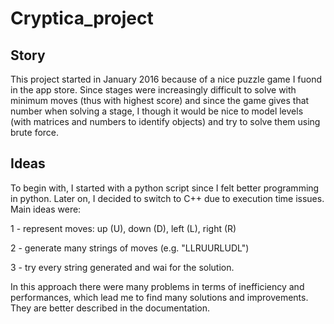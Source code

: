 # Cryptica_project

## Story
This project started in January 2016 because of a nice puzzle game I fuond in the app store. Since stages were increasingly difficult to solve with minimum moves (thus with highest score) and since the game gives that number when solving a stage, I though it would be nice to model levels (with matrices and numbers to identify objects) and try to solve them using brute force.

## Ideas
To begin with, I started with a python script since I felt better programming in python. Later on, I decided to switch to C++ due to execution time issues.
Main ideas were:

1 - represent moves: up (U), down (D), left (L), right (R)

2 - generate many strings of moves (e.g. "LLRUURLUDL")

3 - try every string generated and wai for the solution.

In this approach there were many problems in terms of inefficiency and performances, which lead me to find many solutions and improvements. They are better described in the documentation.
